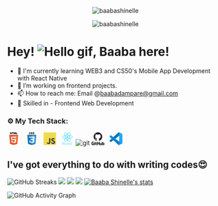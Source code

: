 <p align="center"> <img src="https://komarev.com/ghpvc/?username=baabashinelle&label=Profile%20views&color=e91e63&style=flat" alt="baabashinelle" /> </p>
<p align="center"> <img src="https://img.shields.io/github/followers/baabashinelle?style=social" alt="baabashinelle" /> </p>

# Hey! <img src="https://user-images.githubusercontent.com/1303154/88677602-1635ba80-d120-11ea-84d8-d263ba5fc3c0.gif" width="28px" alt="Hello gif">, Baaba here!

- 🌱 I'm currently learning WEB3 and CS50's Mobile App Development with React Native
- 🌱 I’m  working on frontend projects.
- 📫 How to reach me: Email @baabadampare@gmail.com
- 🌌 Skilled in - Frontend Web Development
<h3 align="left">⚙ My Tech Stack:</h3>

<p align="left">
<!-- <img src="https://raw.githubusercontent.com/devicons/devicon/master/icons/python/python-original.svg" alt="python" width="30" >&nbsp;&nbsp; -->
<!-- <img src="images/Qt.png" alt="PyQt" width="30" />&nbsp;&nbsp; -->
<!-- <img src="https://raw.githubusercontent.com/devicons/devicon/master/icons/mysql/mysql-original-wordmark.svg" alt="mysql" width="30" >&nbsp;&nbsp; -->
<!-- <img src="https://raw.githubusercontent.com/github/explore/2d218e3aa252dc90eef269b34eeec1fbd15dc07e/topics/sqlite/sqlite.png" alt="SQLite" width="30" >&nbsp;&nbsp; -->
<img src="https://raw.githubusercontent.com/devicons/devicon/master/icons/html5/html5-original-wordmark.svg" alt="html5" width="30" >&nbsp;&nbsp; 
<img src="https://raw.githubusercontent.com/devicons/devicon/master/icons/css3/css3-original-wordmark.svg" alt="css3" width="30" >&nbsp;&nbsp; 
<!-- <img src="https://raw.githubusercontent.com/devicons/devicon/master/icons/sass/sass-original.svg" alt="Sass" width="30" >&nbsp;&nbsp;  -->
<!-- <img src="./images/SC-logo.jpg" alt="Styled Components" width="30" >&nbsp;&nbsp;  -->
<img src="https://raw.githubusercontent.com/devicons/devicon/master/icons/javascript/javascript-original.svg" alt="javascript" width="30" >&nbsp;&nbsp; 
<img src="https://raw.githubusercontent.com/devicons/devicon/master/icons/react/react-original-wordmark.svg" alt="react" width="30"/> 
<img src="https://www.vectorlogo.zone/logos/git-scm/git-scm-icon.svg" alt="git" width="30" > 
<img src="https://raw.githubusercontent.com/devicons/devicon/master/icons/github/github-original-wordmark.svg" alt="mysql" width="30" >&nbsp;&nbsp;
<img src="https://raw.githubusercontent.com/github/explore/80688e429a7d4ef2fca1e82350fe8e3517d3494d/topics/visual-studio-code/visual-studio-code.png" alt="Visual Studio Code" width="30" >
</p>

## **I've got everything to do with writing codes😍**
![GitHub Streaks](http://github-readme-streak-stats.herokuapp.com?user=baabashinelle&theme=dracula&hide_border=true)
![](https://github-profile-summary-cards.vercel.app/api/cards/profile-details?username=baabashinelle&theme=github_dark)
![](https://github-profile-summary-cards.vercel.app/api/cards/repos-per-language?username=baabashinelle&theme=github_dark)
![](https://github-profile-summary-cards.vercel.app/api/cards/most-commit-language?username=baabashinelle&theme=github_dark)
[![Baaba Shinelle's stats](https://github-readme-stats.vercel.app/api?username=baabashinelle&show_icons=true&theme=github_dark)](https://github.com/baabashinelle)
 
![GitHub Activity Graph](https://activity-graph.herokuapp.com/graph?username=baabashinelle&theme=dracula)  
